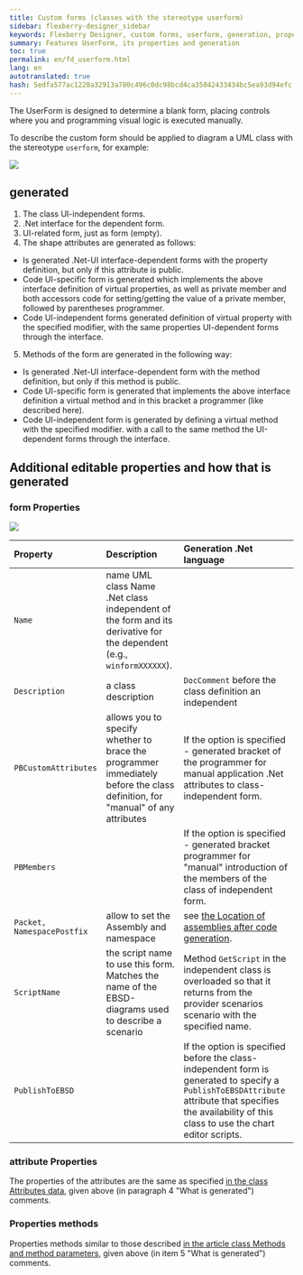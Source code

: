 ```yaml
--- 
title: Custom forms (classes with the stereotype userform) 
sidebar: flexberry-designer_sidebar 
keywords: Flexberry Designer, custom forms, userform, generation, properties, attributes, methods 
summary: Features UserForm, its properties and generation 
toc: true 
permalink: en/fd_userform.html 
lang: en 
autotranslated: true 
hash: 5edfa577ac1228a32913a780c496c0dc98bcd4ca35042433434bc5ea93d94efc 
--- 
```


The UserForm is designed to determine a blank form, placing controls where you and programming visual logic is executed manually. 

To describe the custom form should be applied to diagram a UML class with the stereotype `userform`, for example: 

![](/images/pages/products/flexberry-designer/class-diagram/userform.png) 

## generated 

1. The class UI-independent forms. 
2. .Net interface for the dependent form. 
3. UI-related form, just as form (empty). 
4. The shape attributes are generated as follows: 
* Is generated .Net-UI interface-dependent forms with the property definition, but only if this attribute is public. 
* Code UI-specific form is generated which implements the above interface definition of virtual properties, as well as private member and both accessors code for setting/getting the value of a private member, followed by parentheses programmer. 
* Code UI-independent forms generated definition of virtual property with the specified modifier, with the same properties UI-dependent forms through the interface. 
5. Methods of the form are generated in the following way: 
* Is generated .Net-UI interface-dependent form with the method definition, but only if this method is public. 
* Code UI-specific form is generated that implements the above interface definition a virtual method and in this bracket a programmer (like described here). 
* Code UI-independent form is generated by defining a virtual method with the specified modifier. with a call to the same method the UI-dependent forms through the interface. 

## Additional editable properties and how that is generated 

### form Properties 

![](/images/pages/products/flexberry-designer/class-diagram/userformprops.png) 

Property | Description | Generation .Net language 
:-------------------|:-----------------------------|:--------------------------------------------- 
`Name` | name UML class Name .Net class independent of the form and its derivative for the dependent (e.g., `winformXXXXXX`). 
`Description` | a class description | `DocComment` before the class definition an independent 
`PBCustomAttributes` | allows you to specify whether to brace the programmer immediately before the class definition, for "manual" of any attributes | If the option is specified - generated bracket of the programmer for manual application .Net attributes to class-independent form.
`PBMembers` | | If the option is specified - generated bracket programmer for "manual" introduction of the members of the class of independent form. 
`Packet, NamespacePostfix` | allow to set the Assembly and namespace | see [the Location of assemblies after code generation](fo_location-assembly.html). 
`ScriptName` | the script name to use this form. Matches the name of the EBSD-diagrams used to describe a scenario | Method `GetScript` in the independent class is overloaded so that it returns from the provider scenarios scenario with the specified name. 
`PublishToEBSD` | | If the option is specified before the class-independent form is generated to specify a `PublishToEBSDAttribute` attribute that specifies the availability of this class to use the chart editor scripts. 

### attribute Properties 

The properties of the attributes are the same as specified [in the class Attributes data](fo_attributes-class-data.html), given above (in paragraph 4 "What is generated") comments. 

### Properties methods 

Properties methods similar to those described [in the article class Methods and method parameters](fd_methods-parameters.html), given above (in item 5 "What is generated") comments. 



